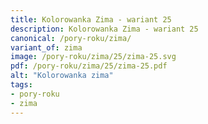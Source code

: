 ```yaml
---
title: Kolorowanka Zima - wariant 25
description: Kolorowanka Zima - wariant 25
canonical: /pory-roku/zima/
variant_of: zima
image: /pory-roku/zima/25/zima-25.svg
pdf: /pory-roku/zima/25/zima-25.pdf
alt: "Kolorowanka zima"
tags:
- pory-roku
- zima
---
```

